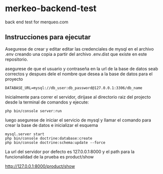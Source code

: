 # merkeo-backend-test
back end test for merqueo.com

Instrucciones para ejecutar
------------------------------
Asegurese de crear y editar editar las credenciales de mysql en el archivo .env creando una copia a partir del archivo .env.dist que existe en este repositorio.

asegurese de que el usuario y contraseña en la url de la base de datos seab correctos y despues dele el nombre que desea a la base de datos para el proyecto

  ```
  DATABASE_URL=mysql://db_user:db_password@127.0.0.1:3306/db_name
  ```

Inicialmente para correr el servidor, dirijase al directorio raiz del projecto desde la terminal de comandos y ejecute:

```php bin/console server:run```

luego asegurese de iniciar el servicio de mysql y llamar el comando para crear la base de datos e inicializar el esquema

  ```
  mysql.server start
  php bin/console doctrine:database:create
  php bin/console doctrine:schema:update --force
  ```

La url del servidor por defecto es 127.0.0.1:8000 y el path para la funcionalidad de la prueba es product/show

http://127.0.0.1:8000/product/show
